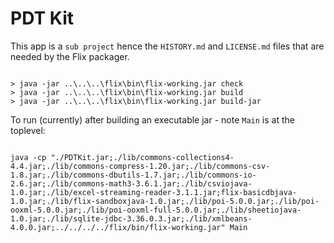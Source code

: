 # PDT Kit

This app is a `sub project` hence the `HISTORY.md` and `LICENSE.md` files
that are needed by the Flix packager.

~~~ .{cmd}

> java -jar ..\..\..\flix\bin\flix-working.jar check
> java -jar ..\..\..\flix\bin\flix-working.jar build
> java -jar ..\..\..\flix\bin\flix-working.jar build-jar

~~~

To run (currently) after building an executable jar - note `Main` is at the toplevel:

~~~ .{cmd}

java -cp "./PDTKit.jar;./lib/commons-collections4-4.4.jar;./lib/commons-compress-1.20.jar;./lib/commons-csv-1.8.jar;./lib/commons-dbutils-1.7.jar;./lib/commons-io-2.6.jar;./lib/commons-math3-3.6.1.jar;./lib/csviojava-1.0.jar;./lib/excel-streaming-reader-3.1.1.jar;flix-basicdbjava-1.0.jar;./lib/flix-sandboxjava-1.0.jar;./lib/poi-5.0.0.jar;./lib/poi-ooxml-5.0.0.jar;./lib/poi-ooxml-full-5.0.0.jar;./lib/sheetiojava-1.0.jar;./lib/sqlite-jdbc-3.36.0.3.jar;./lib/xmlbeans-4.0.0.jar;../../../../flix/bin/flix-working.jar" Main

~~~

